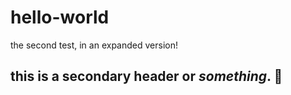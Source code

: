 # hello-world
the second test, in an expanded version!
## this is a secondary header or *something*. :pizza:
